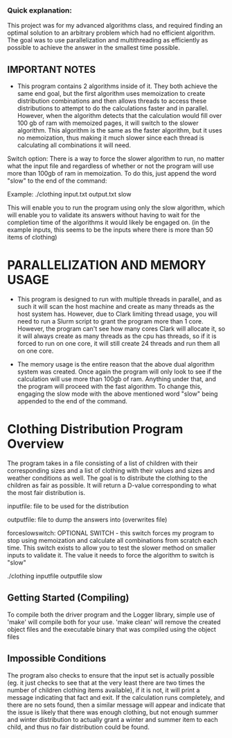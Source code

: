 ### Quick explanation:
  This project was for my advanced algorithms class, and required finding an optimal solution to an arbitrary problem which had no efficient algorithm.
  The goal was to use parallelization and multithreading as efficiently as possible to achieve the answer in the smallest time possible.

## IMPORTANT NOTES

- This program contains 2 algorithms inside of it. They both achieve the same end goal, but
the first algorithm uses memoization to create distribution combinations and then allows threads
to access these distributions to attempt to do the calculations faster and in parallel. However, when
the algorithm detects that the calculation would fill over 100 gb of ram with memoized pages, it will
switch to the slower algorithm. This algorithm is the same as the faster algorithm, but it uses no
memoization, thus making it much slower since each thread is calculating all combinations it will need.

Switch option: There is a way to force the slower algorithm to run, no matter what the input file and regardless
of whether or not the program will use more than 100gb of ram in memoization. To do this, just append the word
"slow" to the end of the command:

Example:
./clothing input.txt output.txt slow

This will enable you to run the program using only the slow algorithm, which will enable you to validate its 
answers without having to wait for the completion time of the algorithms it would likely be engaged on.
(in the example inputs, this seems to be the inputs where there is more than 50 items of clothing)

# PARALLELIZATION AND MEMORY USAGE

- This program is designed to run with multiple threads in parallel, and as such it will scan the 
host machine and create as many threads as the host system has. However, due to Clark limiting
thread usage, you will need to run a Slurm script to grant the program more than 1 core. However, 
the program can't see how many cores Clark will allocate it, so it will always create as many threads
as the cpu has threads, so if it is forced to run on one core, it will still create 24 threads and run
them all on one core. 

- The memory usage is the entire reason that the above dual algorithm system was created. Once again the program
will only look to see if the calculation will use more than 100gb of ram. Anything under that, and the
program will proceed with the fast algorithm. To change this, engaging the slow mode with the above 
mentioned word "slow" being appended to the end of the command.

# Clothing Distribution Program Overview

The program takes in a file consisting of a list of children with their corresponding sizes
and a list of clothing with their values and sizes and weather conditions as well. The goal is to 
distribute the clothing to the children as fair as possible. It will return a D-value corresponding
to what the most fair distribution is.

inputfile: file to be used for the distribution

outputfile: file to dump the answers into (overwrites file)

forceslowswitch: OPTIONAL SWITCH - this switch forces my program to stop using memoization and calculate
                                   all combinations from scratch each time. This switch exists to allow 
                                   you to test the slower method on smaller inputs to validate it. The value
                                   it needs to force the algorithm to switch is "slow"

./clothing inputfile outputfile slow


## Getting Started (Compiling)

To compile both the driver program and the Logger library, simple use of 'make'
will compile both for your use. 'make clean' will remove the created object files and the
executable binary that was compiled using the object files

## Impossible Conditions
The program also checks to ensure that the input set is actually possible (eg. it just checks to see 
that at the very least there are two times the number of children clothing items available), if it is
not, it will print a message indicating that fact and exit. If the calculation runs completely, and there
are no sets found, then a similar message will appear and indicate that the issue is likely that there
was enough clothing, but not enough summer and winter distribution to actually grant a winter and summer
item to each child, and thus no fair distribution could be found.
